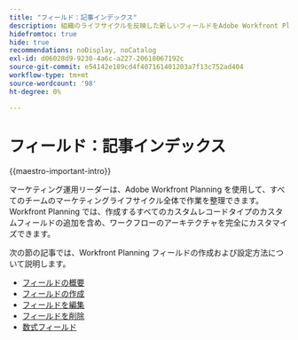 ```yaml
---
title: "フィールド：記事インデックス"
description: 組織のライフサイクルを反映した新しいフィールドをAdobe Workfront Planning に追加できます。 フィールドは、レコードタイプの属性です。
hidefromtoc: true
hide: true
recommendations: noDisplay, noCatalog
exl-id: d06028d9-9230-4a6c-a227-20618067192c
source-git-commit: e54142e189cd4f407161401203a7f13c752ad404
workflow-type: tm+mt
source-wordcount: '98'
ht-degree: 0%

---
```


# フィールド：記事インデックス

<!--
title: Adobe Maestro fields
description:You can add new fields in Adobe Maestro that reflect your organization's lifecycle. Fields are attributes of record types. 
hidefromtoc: yes
author: Alina
feature: Work Management (***************WE NEED A NEW ONE HERE***********)
role: User, Admin
hide: yes
-->

<!--update the metadata with real information when making this available in TOC and in the left nav-->

{{maestro-important-intro}}

マーケティング運用リーダーは、Adobe Workfront Planning を使用して、すべてのチームのマーケティングライフサイクル全体で作業を整理できます。 Workfront Planning では、作成するすべてのカスタムレコードタイプのカスタムフィールドの追加を含め、ワークフローのアーキテクチャを完全にカスタマイズできます。

次の節の記事では、Workfront Planning フィールドの作成および設定方法について説明します。

* [フィールドの概要](../fields/fields-overview.md)
* [フィールドの作成](../fields/create-fields.md)
* [フィールドを編集](../fields/edit-fields.md)
* [フィールドを削除](../fields/delete-fields.md)
* [数式フィールド](../fields/formula-fields.md)
